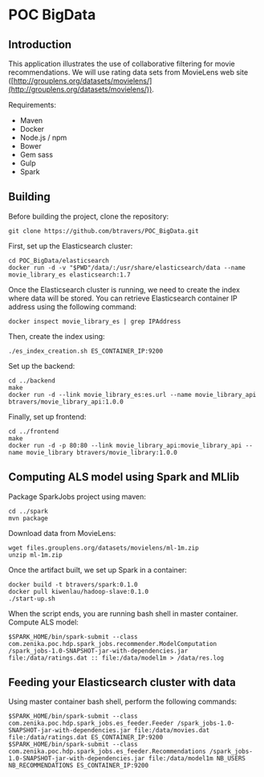 # POC BigData

## Introduction

This application illustrates the use of collaborative filtering for movie recommendations. We will use rating data sets from MovieLens web site ([http://grouplens.org/datasets/movielens/](http://grouplens.org/datasets/movielens/)).

Requirements:
- Maven
- Docker
- Node.js / npm
- Bower
- Gem sass
- Gulp
- Spark

## Building

Before building the project, clone the repository:

	git clone https://github.com/btravers/POC_BigData.git

First, set up the Elasticsearch cluster:

	cd POC_BigData/elasticsearch
	docker run -d -v "$PWD"/data/:/usr/share/elasticsearch/data --name movie_library_es elasticsearch:1.7
	
Once the Elasticsearch cluster is running, we need to create the index where data will be stored. You can retrieve Elasticsearch container IP address using the following command:

	docker inspect movie_library_es | grep IPAddress
	
Then, create the index using:

	./es_index_creation.sh ES_CONTAINER_IP:9200

Set up the backend:

	cd ../backend
	make
	docker run -d --link movie_library_es:es.url --name movie_library_api btravers/movie_library_api:1.0.0

Finally, set up frontend:

	cd ../frontend
	make
	docker run -d -p 80:80 --link movie_library_api:movie_library_api --name movie_library btravers/movie_library:1.0.0

## Computing ALS model using Spark and MLlib

Package SparkJobs project using maven:

	cd ../spark
	mvn package
	
Download data from MovieLens:

	wget files.grouplens.org/datasets/movielens/ml-1m.zip
	unzip ml-1m.zip

Once the artifact built, we set up Spark in a container:

	docker build -t btravers/spark:0.1.0
	docker pull kiwenlau/hadoop-slave:0.1.0
	./start-up.sh
	
When the script ends, you are running bash shell in master container. Compute ALS model:
	
	$SPARK_HOME/bin/spark-submit --class com.zenika.poc.hdp.spark_jobs.recommender.ModelComputation /spark_jobs-1.0-SNAPSHOT-jar-with-dependencies.jar file:/data/ratings.dat :: file:/data/model1m > /data/res.log			

## Feeding your Elasticsearch cluster with data

Using master container bash shell, perform the following commands:

	$SPARK_HOME/bin/spark-submit --class com.zenika.poc.hdp.spark_jobs.es_feeder.Feeder /spark_jobs-1.0-SNAPSHOT-jar-with-dependencies.jar file:/data/movies.dat file:/data/ratings.dat ES_CONTAINER_IP:9200
	$SPARK_HOME/bin/spark-submit --class com.zenika.poc.hdp.spark_jobs.es_feeder.Recommendations /spark_jobs-1.0-SNAPSHOT-jar-with-dependencies.jar file:/data/model1m NB_USERS NB_RECOMMENDATIONS ES_CONTAINER_IP:9200


	

